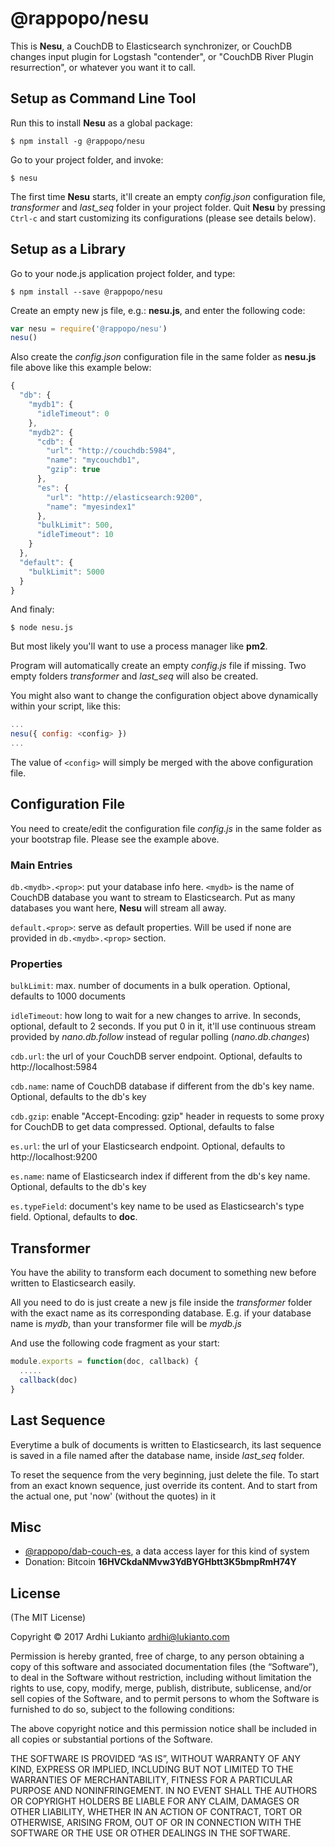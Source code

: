 # @rappopo/nesu

This is **Nesu**, a CouchDB to Elasticsearch synchronizer, or CouchDB changes input plugin for Logstash "contender", or "CouchDB River Plugin resurrection", or whatever you want it to call.

## Setup as Command Line Tool

Run this to install **Nesu** as a global package:

```
$ npm install -g @rappopo/nesu
```

Go to your project folder, and invoke:

```
$ nesu
```

The first time **Nesu** starts, it'll create an empty *config.json* configuration file, *transformer* and *last_seq* folder in your project folder. Quit **Nesu** by pressing `Ctrl-c` and start customizing its configurations (please see details below).

## Setup as a Library

Go to your node.js application project folder, and type:

```
$ npm install --save @rappopo/nesu
```

Create an empty new js file, e.g.: **nesu.js**, and enter the following code:

```javascript
var nesu = require('@rappopo/nesu')
nesu()
```

Also create the *config.json* configuration file in the same folder as **nesu.js** file above like this example below:

```javascript
{
  "db": {
    "mydb1": {
      "idleTimeout": 0
    },
    "mydb2": {
      "cdb": {
        "url": "http://couchdb:5984",
        "name": "mycouchdb1",
        "gzip": true
      },
      "es": {
        "url": "http://elasticsearch:9200",
        "name": "myesindex1"
      },
      "bulkLimit": 500,
      "idleTimeout": 10
    }
  },
  "default": {
    "bulkLimit": 5000
  }
}
```

And finaly: 

```
$ node nesu.js
```

But most likely you'll want to use a process manager like **pm2**.

Program will automatically create an empty *config.js* file if missing. Two empty folders *transformer* and *last_seq* will also be created.

You might also want to change the configuration object above dynamically within your script, like this:

```javascript
...
nesu({ config: <config> })
...
```

The value of `<config>` will simply be merged with the above configuration file.

## Configuration File

You need to create/edit the configuration file *config.js* in the same folder as your bootstrap file. Please see the example above.

### Main Entries

`db.<mydb>.<prop>`: put your database info here. `<mydb>` is the name of CouchDB database you want to stream to Elasticsearch. Put as many databases you want here, **Nesu** will stream all away.

`default.<prop>`: serve as default properties. Will be used if none are provided in `db.<mydb>.<prop>` section.

### Properties

`bulkLimit`: max. number of documents in a bulk operation. Optional, defaults to 1000 documents

`idleTimeout`: how long to wait for a new changes to arrive. In seconds, optional, default to 2 seconds. If you put 0 in it, it'll use continuous stream provided by *nano.db.follow* instead of regular polling (*nano.db.changes*)

`cdb.url`: the url of your CouchDB server endpoint. Optional, defaults to http://localhost:5984

`cdb.name`: name of CouchDB database if different from the db's key name. Optional, defaults to the db's key

`cdb.gzip`: enable "Accept-Encoding: gzip" header in requests to some proxy for CouchDB to get data compressed. Optional, defaults to false

`es.url`: the url of your Elasticsearch endpoint. Optional, defaults to http://localhost:9200

`es.name`: name of Elasticsearch index if different from the db's key name. Optional, defaults to the db's key

`es.typeField`: document's key name to be used as Elasticsearch's type field. Optional, defaults to **doc**. 

## Transformer

You have the ability to transform each document to something new before written to Elasticsearch easily. 

All you need to do is just create a new js file inside the *transformer* folder with the exact name as its corresponding database. E.g. if your database name is *mydb*, than your transformer file will be *mydb.js*

And use the following code fragment as your start:

```javascript
module.exports = function(doc, callback) {
  .....
  callback(doc)
}
```

## Last Sequence

Everytime a bulk of documents is written to Elasticsearch, its last sequence is saved in a file named after the database name, inside *last_seq* folder.

To reset the sequence from the very beginning, just delete the file. To start from an exact known sequence, just override its content. And to start from the actual one, put 'now' (without the quotes) in it

## Misc

* [@rappopo/dab-couch-es](https://github.com/rappopo/dab-couch-es), a data access layer for this kind of system
* Donation: Bitcoin **16HVCkdaNMvw3YdBYGHbtt3K5bmpRmH74Y**

## License

(The MIT License)

Copyright © 2017 Ardhi Lukianto <ardhi@lukianto.com>

Permission is hereby granted, free of charge, to any person obtaining a copy of this software and associated documentation files (the “Software”), to deal in the Software without restriction, including without limitation the rights to use, copy, modify, merge, publish, distribute, sublicense, and/or sell copies of the Software, and to permit persons to whom the Software is furnished to do so, subject to the following conditions:

The above copyright notice and this permission notice shall be included in all copies or substantial portions of the Software.

THE SOFTWARE IS PROVIDED “AS IS”, WITHOUT WARRANTY OF ANY KIND, EXPRESS OR IMPLIED, INCLUDING BUT NOT LIMITED TO THE WARRANTIES OF MERCHANTABILITY, FITNESS FOR A PARTICULAR PURPOSE AND NONINFRINGEMENT. IN NO EVENT SHALL THE AUTHORS OR COPYRIGHT HOLDERS BE LIABLE FOR ANY CLAIM, DAMAGES OR OTHER LIABILITY, WHETHER IN AN ACTION OF CONTRACT, TORT OR OTHERWISE, ARISING FROM, OUT OF OR IN CONNECTION WITH THE SOFTWARE OR THE USE OR OTHER DEALINGS IN THE SOFTWARE.
